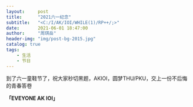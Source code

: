 ```yaml
---
layout:     post
title:      "2021六一纪念"
subtitle:   "<C:/I/AK/IOI/WHILE(1)/RP++/;>"
date:       2021-06-01 18:47:00
author:     "周琪岳"
header-img: "img/post-bg-2015.jpg"
catalog: true
tags:
    - 生活
    - 节日
---
```

到了六一童鞋节了，祝大家秒切黑题，AKIOI，圆梦THU/PKU，交上一份不后悔的青春答卷  

**「EVEYONE AK IOI」**

